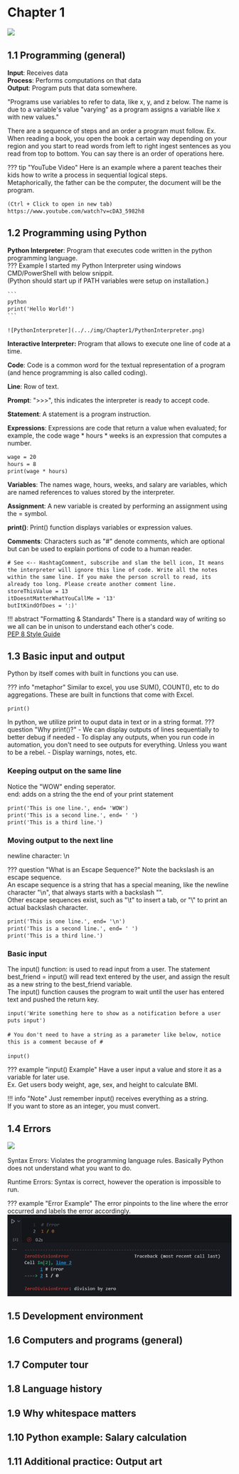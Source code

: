 # Chapter 1 

<img src="https://media1.giphy.com/media/TrhpJt1hFqgCI/200w.gif?cid=6c09b952034xdcm0udz441w16o9jp0tkvhno8nsomvz8wqow&ep=v1_gifs_search&rid=200w.gif&ct=g" />  

## 1.1 Programming (general)  
**Input**:
Receives data  
**Process**:
Performs computations on that data  
**Output**:
Program puts that data somewhere. 

"Programs use variables to refer to data, like x, y, and z below. The name is due to a variable's value "varying" as a program assigns a variable like x with new values."  

There are a sequence of steps and an order a program must follow. Ex. When reading a book, you open the book a certain way depending on your region and you start to read words from left to right ingest sentences as you read from top to bottom. You can say there is an order of operations here.  

??? tip "YouTube Video"
    Here is an example where a parent teaches their kids how to write a process in sequential logical steps.  
    Metaphorically, the father can be the computer, the document will be the program.  

    (Ctrl + Click to open in new tab)  
    https://www.youtube.com/watch?v=cDA3_5982h8

## 1.2 Programming using Python  
**Python Interpreter**:
Program that executes code written in the python programming language.  
??? Example
    I started my Python Interpreter using windows CMD/PowerShell with below snippit.  
    (Python should start up if PATH variables were setup on installation.)  

    ```
    python
    print('Hello World!')
    ```  
    
    ![PythonInterpreter](../../img/Chapter1/PythonInterpreter.png)

**Interactive Interpreter:**
Program that allows to execute one line of code at a time.  

**Code**:
Code is a common word for the textual representation of a program (and hence programming is also called coding).  

**Line**:
Row of text.  

**Prompt**:
">>>", this indicates the interpreter is ready to accept code.  

**Statement**:
A statement is a program instruction.  

**Expressions**:
Expressions are code that return a value when evaluated; for example, the code wage * hours * weeks is an expression that computes a number.  
```
wage = 20
hours = 8
print(wage * hours)
```

**Variables**:
The names wage, hours, weeks, and salary are variables, which are named references to values stored by the interpreter.  

**Assignment**:
A new variable is created by performing an assignment using the = symbol.  

**print()**:
Print() function displays variables or expression values.

**Comments**:
Characters such as "#" denote comments, which are optional but can be used to explain portions of code to a human reader.  

```
# See <-- HashtagComment, subscribe and slam the bell icon, It means the interpreter will ignore this line of code. Write all the notes within the same line. If you make the person scroll to read, its already too long. Please create another comment line.
storeThisValue = 13
itDoesntMatterWhatYouCallMe = '13'
butItKindOfDoes = ':)'  
```  

!!! abstract "Formatting & Standards"
    There is a standard way of writing so we all can be in unison to understand each other's code.  
    [PEP 8 Style Guide](https://peps.python.org/pep-0008/#:~:text=The%204%2Dspace%20rule%20is%20optional%20for%20continuation%20lines.&text=(Also%20see%20the%20discussion%20of,or%20after%20binary%20operators%20below.))  

## 1.3 Basic input and output  
Python by itself comes with built in functions you can use. 

??? info "metaphor"
    Similar to excel, you use SUM(), COUNT(), etc to do aggregations. These are built in functions that come with Excel.  

```
print()
```

In python, we utilize print to ouput data in text or in a string format.
??? question "Why print()?"
    - We can display outputs of lines sequentially to better debug if needed
    - To display any outputs, when you run code in automation, you don't need to see outputs for everything. Unless you want to be a rebel.
    - Display warnings, notes, etc.  

### Keeping output on the same line
Notice the "WOW" ending seperator.  
end: adds on a string the the end of your print statement  

```
print('This is one line.', end= 'WOW')
print('This is a second line.', end= ' ')
print('This is a third line.')
```

### Moving output to the next line
newline character:
\n  

??? question "What is an Escape Sequence?"
    Note the backslash is an escape sequence.  
    An escape sequence is a string that has a special meaning, like the newline character "\n", that always starts with a backslash "\".  
    Other escape sequences exist, such as "\t" to insert a tab, or "\\" to print an actual backslash character.

```
print('This is one line.', end= '\n')
print('This is a second line.', end= ' ')
print('This is a third line.')
```

### Basic input
The input() function:
is used to read input from a user. The statement best_friend = input() will read text entered by the user, and assign the result as a new string to the best_friend variable.  
The input() function causes the program to wait until the user has entered text and pushed the return key.  

```
input('Write something here to show as a notification before a user puts input')

# You don't need to have a string as a parameter like below, notice this is a comment because of #

input()
```

??? example "input() Example"
    Have a user input a value and store it as a variable for later use.  
    Ex. Get users body weight, age, sex, and height to calculate BMI.

!!! info "Note"
    Just remember input() receives everything as a string.  
    If you want to store as an integer, you must convert.  

## 1.4 Errors  
<img src='https://i.giphy.com/media/v1.Y2lkPTc5MGI3NjExMTNxZm1ueHY0anc2bHRoYmZvY2VkajVxb3Bjcnlzbjl3N2FiYnh1YyZlcD12MV9pbnRlcm5hbF9naWZfYnlfaWQmY3Q9Zw/r3xBH1FXWz0h55CVtj/giphy.gif' width=200 />

Syntax Errors:
Violates the programming language rules. Basically Python does not understand what you want to do.  

Runtime Errors:
Syntax is correct, however the operation is impossible to run. 

??? example "Error Example"
    The error pinpoints to the line where the error occurred and labels the error accordingly.  
    ![PythonInterpreter](../../img/Chapter1/Errors.png)

## 1.5 Development environment  
## 1.6 Computers and programs (general)  
## 1.7 Computer tour  
## 1.8 Language history  
## 1.9 Why whitespace matters  
## 1.10 Python example: Salary calculation  
## 1.11 Additional practice: Output art  